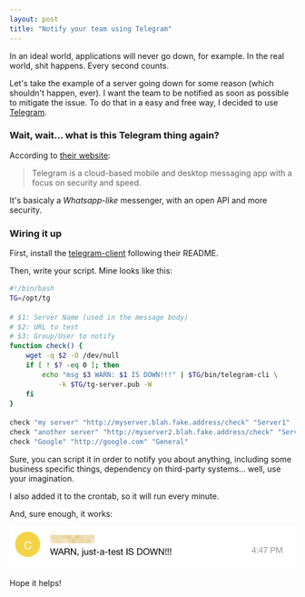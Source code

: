 ```yaml
---
layout: post
title: "Notify your team using Telegram"
---
```


In an ideal world, applications will never go down, for example. In the real
world, shit happens. Every second counts.

Let's take the example of a server going down for some reason (which shouldn't
happen, ever). I want the team to be notified as soon as possible to mitigate
the issue. To do that in a easy and free way, I decided to use
[Telegram][telegram].

### Wait, wait... what is this Telegram thing again?

According to [their website][telegram]:

> Telegram is a cloud-based mobile and desktop messaging app with a focus on
> security and speed.

It's basicaly a _Whatsapp-like_ messenger, with an open API and more security.

### Wiring it up

First, install the [telegram-client][tg] following their README.

Then, write your script. Mine looks like this:

```sh
#!/bin/bash
TG=/opt/tg

# $1: Server Name (used in the message body)
# $2: URL to test
# $3: Group/User to notify
function check() {
	wget -q $2 -O /dev/null
	if [ ! $? -eq 0 ]; then
		echo "msg $3 WARN: $1 IS DOWN!!!" | $TG/bin/telegram-cli \
			-k $TG/tg-server.pub -W
	fi
}

check "my server" "http://myserver.blah.fake.address/check" "Server1"
check "another server" "http://myserver2.blah.fake.address/check" "Server2"
check "Google" "http://google.com" "General"
```

Sure, you can script it in order to notify you about anything, including some
business specific things, dependency on third-party systems... well, use your
imagination.

I also added it to the crontab, so it will run every minute.

And, sure enough, it works:

![telegram screenshot](/public/images/telegram-just-a-test.png)

Hope it helps!

[tg]: https://telegram.org/dl/cli
[telegram]: https://telegram.org
